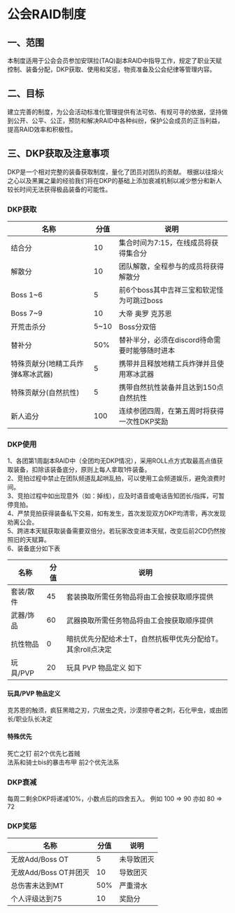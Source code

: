 # <BAA>公会RAID制度

## 一、范围
本制度适用于公会会员参加安琪拉(TAQ)副本RAID中指导工作，规定了职业天赋控制、装备分配，DKP获取、使用和奖惩，物资准备及公会纪律等管理内容。

## 二、目标
建立完善的制度，为公会活动标准化管理提供有法可依、有规可寻的依据，坚持做到公开、公平、公正，预防和解决RAID中各种纠纷，保护公会成员的正当利益，提高RAID效率和积极性。

## 三、DKP获取及注意事项
DKP是一个相对完整的装备获取制度，量化了团员对团队的贡献。 根据以往熔火之心以及黑翼之巢的经验我们将在DKP的基础上添加衰减机制以减少憋分和新人较长时间无法获得极品装备的可能性。

### DKP获取
|名称|分值|说明|
|---|---|---|
|结合分|10|集合时间为7:15，在线成员将获得集合分|
|解散分|10|团队解散，全程参与的成员将获得解散分|
|Boss 1~6|5|前6个boss其中吉祥三宝和软泥怪为可跳过boss|
|Boss 7~9|10|大帝 奥罗 克苏恩|
|开荒击杀分|5~10|Boss分双倍|
|替补分|50%|替补半分，必须在discord待命需要时能够随时进本|
|特殊贡献分(地精工兵炸弹&寒冰武器)|5|携带并且释放地精工兵炸弹并且使用寒冰武器|
|特殊贡献分(自然抗性)|5|携带自然抗性装备并且达到150点自然抗性|
|新人追分|100|连续参团四周，在第五周时将获得一次性DKP奖励|

### DKP使用
1、各团第1周副本RAID中（全团均无DKP情况），采用ROLL点方式取最高点值获取装备，扣除该装备底分，原则上每人拿取1件装备。    
2、竞拍过程中禁止在团队频道乱起哄乱拍，可以使用工会频道娱乐，避免浪费时间。  
3、竞拍过程中如出现意外（如：掉线），应及时语音或电话告知团长/指挥，可暂停竞拍。  
4、严禁竞拍获得装备私下交易，如有发生，首次发现双方DKP均清零，再次发现劝离公会。  
5、跨进本天赋获取装备需要双倍分。若玩家改变进本天赋，改变后前2CD仍然按照旧的天赋算。  
6、装备底分如下表   

|名称|分值|说明|
|---|---|---|
|套装/散件|45|套装换取所需任务物品将由工会按获取顺序提供|
|武器/饰品|60|武器换取所需任务物品将由工会按获取顺序提供|
|抗性物品|0|暗抗优先分配给术士T，自然抗板甲优先分配给T。其余roll点决定|
|玩具/PVP|20|玩具 PVP 物品定义 如下|

#### 玩具/PVP 物品定义
克苏恩的触须，疯狂黑暗之刃，穴居虫之壳，沙漠掠夺者之刺，石化甲虫，或由团长/职业队长决定

#### 特殊优先
死亡之钉 前2个优先匕首贼  
法系和骑士bis的暴击布甲 前2个优先法系  

### DKP衰减
每周二剩余DKP将递减10%，小数点后的四舍五入。 例如 100 => 90 亦如 80 => 72

### DKP奖惩
|名称|分值|说明|
|---|---|---|
|无故Add/Boss OT|5|未导致团灭|
|无故Add/Boss OT并团灭|10|导致团灭|
|总伤害未达到MT|50%|严重滑水|
|个人评级达到75|10|奖励分|


